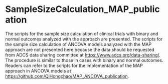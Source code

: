 # SampleSizeCalculation_MAP_publication
The scripts for the sample size calculation of clinical trials with binary and normal outcomes analyzed with the approach are presented. The scripts for the sample size calculation of ANCOVA models analyzed with the MAP approach are not presented here because the data should be requested from ADCS data sharing committee at https://www.adcs.org/data-sharing/. The procedure is similar to those in cases with binary and normal outcomes. Readers can refer to the scripts for the implementation of the MAP approach in ANCOVA models at https://github.com/QiHongchao/MAP_ANCOVA_publication.
